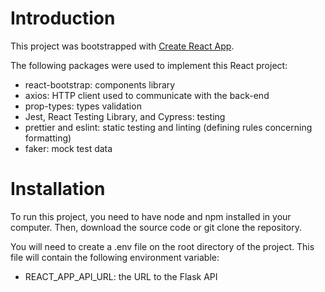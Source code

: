 # Introduction

This project was bootstrapped with [Create React App](https://github.com/facebook/create-react-app).

The following packages were used to implement this React project:

- react-bootstrap: components library
- axios: HTTP client used to communicate with the back-end
- prop-types: types validation
- Jest, React Testing Library, and Cypress: testing
- prettier and eslint: static testing and linting (defining rules concerning formatting)
- faker: mock test data

# Installation

To run this project, you need to have node and npm installed in your computer. Then,
download the source code or git clone the repository.

You will need to create a .env file on the root directory of the project. This file 
will contain the following environment variable:

- REACT_APP_API_URL: the URL to the Flask API
